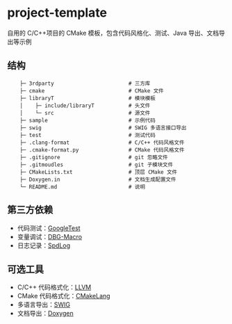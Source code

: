 # project-template

自用的 C/C++项目的 CMake 模板，包含代码风格化、测试、Java 导出、文档导出等示例

## 结构

```
    ├─ 3rdparty                        # 三方库
    ├─ cmake                           # CMake 文件
    ├─ libraryT                        # 模块模板
    │    ├─ include/libraryT           # 头文件
    │    └─ src                        # 源文件
    ├─ sample                          # 示例代码
    ├─ swig                            # SWIG 多语言接口导出
    ├─ test                            # 测试代码
    ├─ .clang-format                   # C/C++ 代码风格文件
    ├─ .cmake-format.py                # CMake 代码风格文件
    ├─ .gitignore                      # git 忽略文件
    ├─ .gitmoudles                     # git 子模块文件
    ├─ CMakeLists.txt                  # 顶层 CMake 文件
    ├─ Doxygen.in                      # 文档生成配置文件
    └─ README.md                       # 说明
```

## 第三方依赖

- 代码测试：[GoogleTest](https://github.com/google/googletest)
- 变量调试：[DBG-Macro](https://github.com/sharkdp/dbg-macro)
- 日志记录：[SpdLog](https://github.com/gabime/spdlog)

## 可选工具

- C/C++ 代码格式化：[LLVM](https://github.com/llvm/llvm-project)
- CMake 代码格式化：[CMakeLang](https://github.com/cheshirekow/cmake_format)
- 多语言导出：[SWIG](https://github.com/doxygen/doxygen)
- 文档导出：[Doxygen](https://github.com/swig/swig)
